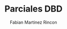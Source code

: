---
layout: ../../layouts/MarkdownPostLayout.astro
title: Parciales DBD
author: Fabian Martinez Rincon
description: ""
image:
    url: '/posts/dbd.jpg'
    alt: "Miniatura de los rayos de Astro."
pubDate: 2022-11-27
tags: ["Modelo Conceptual", "Modelo Logico", "Modelo Fisico"]
---